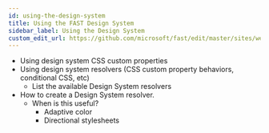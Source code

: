 ```yaml
---
id: using-the-design-system
title: Using the FAST Design System 
sidebar_label: Using the Design System
custom_edit_url: https://github.com/microsoft/fast/edit/master/sites/website/src/docs/design-systems/using-the-design-system.md
---
```

- Using design system CSS custom properties
- Using design system resolvers (CSS custom property behaviors, conditional CSS, etc)
    - List the available Design System resolvers
- How to create a Design System resolver.
    - When is this useful? 
        - Adaptive color
        - Directional stylesheets